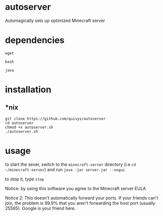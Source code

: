 # autoserver
Automagically sets up optimized Minecraft server 

# dependencies
`wget`

`bash`

`java`

# installation
## \*nix
```
git clone https://github.com/quisys/autoserver
cd autoserver
chmod +x autoserver.sh
./autoserver.sh
```

# usage
to start the sever, switch to the `minecraft-server` directory (i.e `cd ~/minecraft-server`) and run `java -jar server.jar --nogui`

to stop it, type `stop`

Notice: by using this software you agree to the Minecraft server EULA

Notice 2: This doesn't automatically forward your ports. If your friends can't join, the problem is 99.9% that you aren't forwarding the host port (usually 25565).  Google is your friend here.
